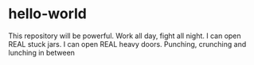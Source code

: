 # hello-world
This repository will be powerful.
Work all day, fight all night. I can open REAL stuck jars. I can open REAL heavy doors. Punching, crunching and lunching in between
